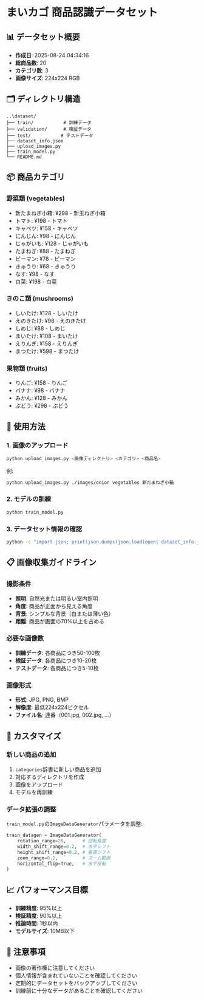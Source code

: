 # まいカゴ 商品認識データセット

## 📊 データセット概要

- **作成日**: 2025-08-24 04:34:16
- **総商品数**: 20
- **カテゴリ数**: 3
- **画像サイズ**: 224x224 RGB

## 🗂️ ディレクトリ構造

```
..\dataset/
├── train/           # 訓練データ
├── validation/      # 検証データ
├── test/           # テストデータ
├── dataset_info.json
├── upload_images.py
├── train_model.py
└── README.md
```

## 📦 商品カテゴリ

### 野菜類 (vegetables)
- 新たまねぎ小箱: ¥298 - 新玉ねぎ小箱
- トマト: ¥198 - トマト
- キャベツ: ¥158 - キャベツ
- にんじん: ¥98 - にんじん
- じゃがいも: ¥128 - じゃがいも
- たまねぎ: ¥88 - たまねぎ
- ピーマン: ¥78 - ピーマン
- きゅうり: ¥68 - きゅうり
- なす: ¥98 - なす
- 白菜: ¥198 - 白菜

### きのこ類 (mushrooms)
- しいたけ: ¥128 - しいたけ
- えのきたけ: ¥98 - えのきたけ
- しめじ: ¥88 - しめじ
- まいたけ: ¥108 - まいたけ
- えりんぎ: ¥158 - えりんぎ
- まつたけ: ¥598 - まつたけ

### 果物類 (fruits)
- りんご: ¥158 - りんご
- バナナ: ¥98 - バナナ
- みかん: ¥128 - みかん
- ぶどう: ¥298 - ぶどう

## 🚀 使用方法

### 1. 画像のアップロード

```bash
python upload_images.py <画像ディレクトリ> <カテゴリ> <商品名>
```

例:
```bash
python upload_images.py ./images/onion vegetables 新たまねぎ小箱
```

### 2. モデルの訓練

```bash
python train_model.py
```

### 3. データセット情報の確認

```bash
python -c "import json; print(json.dumps(json.load(open('dataset_info.json')), indent=2, ensure_ascii=False))"
```

## 📋 画像収集ガイドライン

### 撮影条件
- **照明**: 自然光または明るい室内照明
- **角度**: 商品が正面から見える角度
- **背景**: シンプルな背景（白または薄い色）
- **距離**: 商品が画面の70%以上を占める

### 必要な画像数
- **訓練データ**: 各商品につき50-100枚
- **検証データ**: 各商品につき10-20枚
- **テストデータ**: 各商品につき5-10枚

### 画像形式
- **形式**: JPG, PNG, BMP
- **解像度**: 最低224x224ピクセル
- **ファイル名**: 連番（001.jpg, 002.jpg, ...）

## 🔧 カスタマイズ

### 新しい商品の追加

1. `categories`辞書に新しい商品を追加
2. 対応するディレクトリを作成
3. 画像をアップロード
4. モデルを再訓練

### データ拡張の調整

`train_model.py`の`ImageDataGenerator`パラメータを調整:

```python
train_datagen = ImageDataGenerator(
    rotation_range=20,      # 回転角度
    width_shift_range=0.2,  # 水平シフト
    height_shift_range=0.2, # 垂直シフト
    zoom_range=0.2,         # ズーム範囲
    horizontal_flip=True,   # 水平反転
)
```

## 📈 パフォーマンス目標

- **訓練精度**: 95%以上
- **検証精度**: 90%以上
- **推論時間**: 1秒以内
- **モデルサイズ**: 10MB以下

## 🚨 注意事項

- 画像の著作権に注意してください
- 個人情報が含まれていないことを確認してください
- 定期的にデータセットをバックアップしてください
- 訓練前に十分なデータがあることを確認してください
